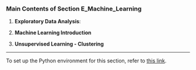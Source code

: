 ### Main Contents of Section E_Machine_Learning

1. **Exploratory Data Analysis**: 

2. **Machine Learning Introduction**

3. **Unsupervised Learning - Clustering**

---

To set up the Python environment for this section, refer to [this link](https://elearn.uef.fi/mod/hvp/view.php?id=484738).

